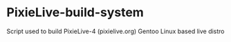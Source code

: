 # PixieLive-build-system
Script used to build PixieLive-4 (pixielive.org) Gentoo Linux based live distro
